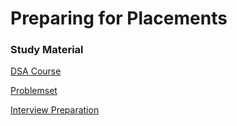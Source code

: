 # Preparing for Placements

### Study Material

[DSA Course](#)

[Problemset](https://pickled-leotard-69e.notion.site/1fdc0993f2814f2b94bc5df54957d38c?v=ec3bce8fdf2e44caa3197cc30e6d7d0b&p=763609ef8a8444afa604a5009cdbb289&pm=s)

[Interview Preparation](https://www.interviewbit.com/courses/programming/)
